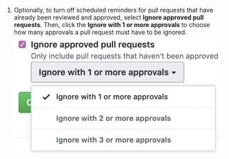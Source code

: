 1. Optionally, to turn off scheduled reminders for pull requests that have already been reviewed and approved, select **Ignore approved pull requests**. Then, click the **Ignore with 1 or more approvals** to choose how many approvals a pull request must have to be ignored. ![Ignore approved pull requests checkbox](/assets/images/help/settings/scheduled-reminders-ignore-approved-prs.png)
